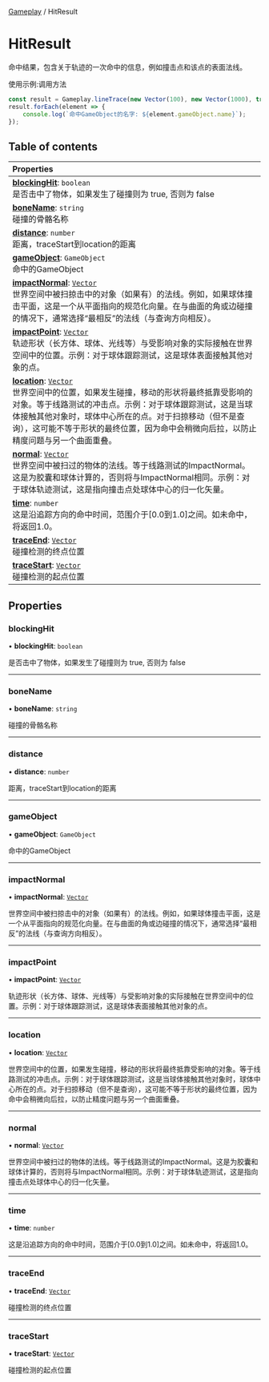 [Gameplay](../groups/Gameplay.Gameplay.md) / HitResult

# HitResult <Badge type="tip" text="Class" /> <Score text="HitResult" />

命中结果，包含关于轨迹的一次命中的信息，例如撞击点和该点的表面法线。

使用示例:调用方法
```ts
const result = Gameplay.lineTrace(new Vector(100), new Vector(1000), true, true);
result.forEach(element => {
    console.log(`命中GameObject的名字: ${element.gameObject.name}`);
});
```

## Table of contents

| Properties |
| :-----|
| **[blockingHit](Gameplay.HitResult.md#blockinghit)**: `boolean` <br> 是否击中了物体，如果发生了碰撞则为 true, 否则为 false|
| **[boneName](Gameplay.HitResult.md#bonename)**: `string` <br> 碰撞的骨骼名称|
| **[distance](Gameplay.HitResult.md#distance)**: `number` <br> 距离，traceStart到location的距离|
| **[gameObject](Gameplay.HitResult.md#gameobject)**: `GameObject` <br> 命中的GameObject|
| **[impactNormal](Gameplay.HitResult.md#impactnormal)**: [`Vector`](Type.Vector.md) <br> 世界空间中被扫掠击中的对象（如果有）的法线。例如，如果球体撞击平面，这是一个从平面指向的规范化向量。在与曲面的角或边碰撞的情况下，通常选择“最相反”的法线（与查询方向相反）。|
| **[impactPoint](Gameplay.HitResult.md#impactpoint)**: [`Vector`](Type.Vector.md) <br> 轨迹形状（长方体、球体、光线等）与受影响对象的实际接触在世界空间中的位置。示例：对于球体跟踪测试，这是球体表面接触其他对象的点。|
| **[location](Gameplay.HitResult.md#location)**: [`Vector`](Type.Vector.md) <br> 世界空间中的位置，如果发生碰撞，移动的形状将最终抵靠受影响的对象。等于线路测试的冲击点。示例：对于球体跟踪测试，这是当球体接触其他对象时，球体中心所在的点。对于扫掠移动（但不是查询），这可能不等于形状的最终位置，因为命中会稍微向后拉，以防止精度问题与另一个曲面重叠。|
| **[normal](Gameplay.HitResult.md#normal)**: [`Vector`](Type.Vector.md) <br> 世界空间中被扫过的物体的法线。等于线路测试的ImpactNormal。这是为胶囊和球体计算的，否则将与ImpactNormal相同。示例：对于球体轨迹测试，这是指向撞击点处球体中心的归一化矢量。|
| **[time](Gameplay.HitResult.md#time)**: `number` <br> 这是沿追踪方向的命中时间，范围介于[0.0到1.0]之间。如未命中，将返回1.0。|
| **[traceEnd](Gameplay.HitResult.md#traceend)**: [`Vector`](Type.Vector.md) <br> 碰撞检测的终点位置|
| **[traceStart](Gameplay.HitResult.md#tracestart)**: [`Vector`](Type.Vector.md) <br> 碰撞检测的起点位置|

## Properties

### blockingHit <Score text="blockingHit" /> 

• **blockingHit**: `boolean`

是否击中了物体，如果发生了碰撞则为 true, 否则为 false

___

### boneName <Score text="boneName" /> 

• **boneName**: `string`

碰撞的骨骼名称

___

### distance <Score text="distance" /> 

• **distance**: `number`

距离，traceStart到location的距离

___

### gameObject <Score text="gameObject" /> 

• **gameObject**: `GameObject`

命中的GameObject

___

### impactNormal <Score text="impactNormal" /> 

• **impactNormal**: [`Vector`](Type.Vector.md)

世界空间中被扫掠击中的对象（如果有）的法线。例如，如果球体撞击平面，这是一个从平面指向的规范化向量。在与曲面的角或边碰撞的情况下，通常选择“最相反”的法线（与查询方向相反）。

___

### impactPoint <Score text="impactPoint" /> 

• **impactPoint**: [`Vector`](Type.Vector.md)

轨迹形状（长方体、球体、光线等）与受影响对象的实际接触在世界空间中的位置。示例：对于球体跟踪测试，这是球体表面接触其他对象的点。

___

### location <Score text="location" /> 

• **location**: [`Vector`](Type.Vector.md)

世界空间中的位置，如果发生碰撞，移动的形状将最终抵靠受影响的对象。等于线路测试的冲击点。示例：对于球体跟踪测试，这是当球体接触其他对象时，球体中心所在的点。对于扫掠移动（但不是查询），这可能不等于形状的最终位置，因为命中会稍微向后拉，以防止精度问题与另一个曲面重叠。

___

### normal <Score text="normal" /> 

• **normal**: [`Vector`](Type.Vector.md)

世界空间中被扫过的物体的法线。等于线路测试的ImpactNormal。这是为胶囊和球体计算的，否则将与ImpactNormal相同。示例：对于球体轨迹测试，这是指向撞击点处球体中心的归一化矢量。

___

### time <Score text="time" /> 

• **time**: `number`

这是沿追踪方向的命中时间，范围介于[0.0到1.0]之间。如未命中，将返回1.0。

___

### traceEnd <Score text="traceEnd" /> 

• **traceEnd**: [`Vector`](Type.Vector.md)

碰撞检测的终点位置

___

### traceStart <Score text="traceStart" /> 

• **traceStart**: [`Vector`](Type.Vector.md)

碰撞检测的起点位置
